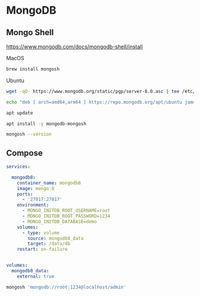 # MongoDB

## Mongo Shell

https://www.mongodb.com/docs/mongodb-shell/install

MacOS
```sh
brew install mongosh
```

Ubuntu
```sh
wget -qO- https://www.mongodb.org/static/pgp/server-8.0.asc | tee /etc/apt/trusted.gpg.d/server-8.0.asc

echo "deb [ arch=amd64,arm64 ] https://repo.mongodb.org/apt/ubuntu jammy/mongodb-org/8.0 multiverse" | tee /etc/apt/sources.list.d/mongodb-org-8.0.list

apt update

apt install -y mongodb-mongosh
```

```sh
mongosh --version
```

## Compose

```yaml
services:

  mongodb8:
    container_name: mongodb8
    image: mongo:8
    ports:
      - '27017:27017'
    environment:
      - MONGO_INITDB_ROOT_USERNAME=root
      - MONGO_INITDB_ROOT_PASSWORD=1234
      - MONGO_INITDB_DATABASE=demo
    volumes:
      - type: volume
        source: mongodb8_data
        target: /data/db
    restart: on-failure


volumes:
  mongodb8_data:
    external: true
```

```sh
mongosh 'mongodb://root:1234@localhost/admin'
```
